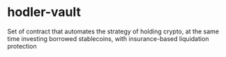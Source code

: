 # hodler-vault

Set of contract that automates the strategy of holding crypto, at the same time investing borrowed stablecoins, with insurance-based liquidation protection
